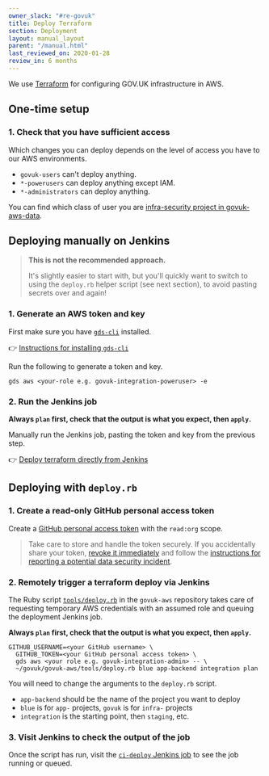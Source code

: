 ```yaml
---
owner_slack: "#re-govuk"
title: Deploy Terraform
section: Deployment
layout: manual_layout
parent: "/manual.html"
last_reviewed_on: 2020-01-28
review_in: 6 months
---
```


We use [Terraform](https://terraform.io) for configuring GOV.UK infrastructure in AWS.

## One-time setup

### 1. Check that you have sufficient access

Which changes you can deploy depends on the level of access you have
to our AWS environments.

- `govuk-users` can't deploy anything.
- `*-powerusers` can deploy anything except IAM.
- `*-administrators` can deploy anything.

You can find which class of user you are [infra-security project in govuk-aws-data](https://github.com/alphagov/govuk-aws-data/tree/master/data/infra-security).

## Deploying manually on Jenkins

> **This is not the recommended approach.**
>
> It's slightly easier to start with, but you'll quickly want to switch to using the `deploy.rb` helper script (see next section), to avoid pasting secrets over and again!

### 1. Generate an AWS token and key

First make sure you have [`gds-cli`](/manual/access-aws-console.html) installed.

👉 [Instructions for installing `gds-cli`](/manual/access-aws-console.html)

Run the following to generate a token and key.

```
gds aws <your-role e.g. govuk-integration-poweruser> -e
```

### 2. Run the Jenkins job

**Always `plan` first, check that the output is what you expect, then `apply`.**

Manually run the Jenkins job, pasting the token and key from the previous step.

👉 [Deploy terraform directly from Jenkins][ci-deploy-jenkins]

## Deploying with `deploy.rb`

### 1. Create a read-only GitHub personal access token

Create a [GitHub personal access token](https://github.com/settings/tokens) with the `read:org` scope.

> Take care to store and handle the token securely. If you accidentally share your token,
  [revoke it immediately](https://github.com/settings/tokens) and follow the
  [instructions for reporting a potential data security incident][security-incidents].

### 2. Remotely trigger a terraform deploy via Jenkins

The Ruby script [`tools/deploy.rb`][deploy-rb] in the `govuk-aws` repository takes care of requesting temporary AWS credentials with an assumed role and queuing the deployment Jenkins job.

**Always `plan` first, check that the output is what you expect, then `apply`.**

```
GITHUB_USERNAME=<your GitHub username> \
  GITHUB_TOKEN=<your GitHub personal access token> \
  gds aws <your role e.g. govuk-integration-admin> -- \
  ~/govuk/govuk-aws/tools/deploy.rb blue app-backend integration plan
```

You will need to change the arguments to the `deploy.rb` script.

* `app-backend` should be the name of the project you want to deploy
* `blue` is for `app-` projects, `govuk` is for `infra-` projects
* `integration` is the starting point, then `staging`, etc.

### 3. Visit Jenkins to check the output of the job

Once the script has run, visit the [`ci-deploy` Jenkins job][ci-deploy-jenkins] to see the job running or queued.

[deploy-rb]: https://github.com/alphagov/govuk-aws/blob/master/tools/deploy.rb
[ci-deploy-jenkins]: https://ci-deploy.integration.publishing.service.gov.uk/job/Deploy_Terraform_GOVUK_AWS
[security-incidents]: https://sites.google.com/a/digital.cabinet-office.gov.uk/gds/working-at-the-white-chapel-building/security/security-incidents
